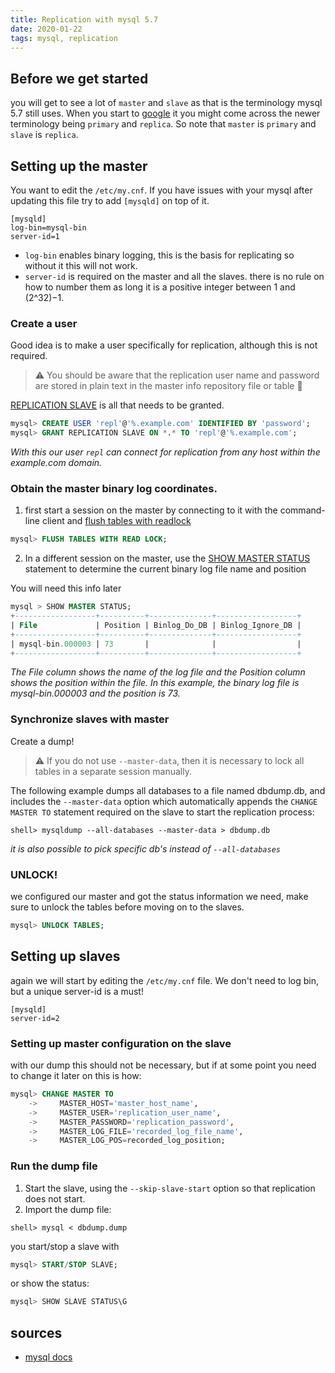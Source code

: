 ```yaml
---
title: Replication with mysql 5.7
date: 2020-01-22
tags: mysql, replication
---
```

## Before we get started
you will get to see a lot of `master` and `slave` as that is the terminology mysql 5.7 still uses.
When you start to [google](https://duckduckgo.com/) it you might come across the newer terminology being `primary` and `replica`.
So note that `master` is `primary` and `slave` is `replica`.

## Setting up the master
You want to edit the `/etc/my.cnf`. If you have issues with your mysql after updating this file try to add `[mysqld]` on top of it.
```shell
[mysqld]
log-bin=mysql-bin
server-id=1
```
- `log-bin` enables binary logging, this is the basis for replicating so without it this will not work.
- `server-id` is required on the master and all the slaves. there is no rule on how to number them as long it is a positive integer between 1 and (2^32)−1.

### Create a user
Good idea is to make a user specifically for replication, although this is not required.

> :warning: You should be aware that the replication user name and password are stored in plain text in the master info repository file or table :see_no_evil: 

[REPLICATION SLAVE](https://dev.mysql.com/doc/refman/5.7/en/privileges-provided.html#priv_replication-slave) is all that needs to be granted.

```sql
mysql> CREATE USER 'repl'@'%.example.com' IDENTIFIED BY 'password';
mysql> GRANT REPLICATION SLAVE ON *.* TO 'repl'@'%.example.com';
```
_With this our user `repl` can connect for replication from any host within the example.com domain._

### Obtain the master binary log coordinates.
1. first start a session on the master by connecting to it with the command-line client and [flush tables with readlock](https://dev.mysql.com/doc/refman/5.7/en/flush.html#flush-tables-with-read-lock)
```sql
mysql> FLUSH TABLES WITH READ LOCK;
```
2. In a different session on the master, use the [SHOW MASTER STATUS](https://dev.mysql.com/doc/refman/5.7/en/show-master-status.html) statement to determine the current binary log file name and position

You will need this info later 
```sql
mysql > SHOW MASTER STATUS;
+------------------+----------+--------------+------------------+
| File             | Position | Binlog_Do_DB | Binlog_Ignore_DB |
+------------------+----------+--------------+------------------+
| mysql-bin.000003 | 73       |              |                  |
+------------------+----------+--------------+------------------+
```
_The File column shows the name of the log file and the Position column shows the position within the file. In this example, the binary log file is mysql-bin.000003 and the position is 73._

### Synchronize slaves with master
Create a dump!

>  ⚠ If you do not use `--master-data`, then it is necessary to lock all tables in a separate session manually.

The following example dumps all databases to a file named dbdump.db, and includes the `--master-data` option which automatically appends the `CHANGE MASTER TO` statement required on the slave to start the replication process: 
```shell
shell> mysqldump --all-databases --master-data > dbdump.db
``` 
_it is also possible to pick specific db's instead of `--all-databases`_

### UNLOCK!
we configured our master and got the status information we need, make sure to unlock the tables before moving on to the slaves.
```sql
mysql> UNLOCK TABLES;
```

## Setting up slaves
again we will start by editing the `/etc/my.cnf` file. We don't need to log bin, but a unique server-id is a must!
```shell
[mysqld]
server-id=2
```

### Setting up master configuration on the slave
with our dump this should not be necessary, but if at some point you need to change it later on this is how:
```sql
mysql> CHANGE MASTER TO
    ->     MASTER_HOST='master_host_name',
    ->     MASTER_USER='replication_user_name',
    ->     MASTER_PASSWORD='replication_password',
    ->     MASTER_LOG_FILE='recorded_log_file_name',
    ->     MASTER_LOG_POS=recorded_log_position;
```

### Run the dump file
1. Start the slave, using the `--skip-slave-start` option so that replication does not start. 
2. Import the dump file: 
```shell
shell> mysql < dbdump.dump
```

you start/stop a slave with
```sql
mysql> START/STOP SLAVE;
```
or show the status:
```sql
mysql> SHOW SLAVE STATUS\G
```

## sources
- [mysql docs](https://dev.mysql.com/doc/refman/5.7/en/replication-howto-masterbaseconfig.html)
